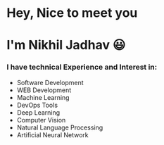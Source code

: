 
<!---
nikhil-j0/nikhil-j0 is a ✨ special ✨ repository because its `README.md` (this file) appears on your GitHub profile.
You can click the Preview link to take a look at your changes.
--->
# Hey, Nice to meet you

# I'm Nikhil Jadhav 😃

### I have technical Experience and Interest in:

* Software Development
* WEB Development
* Machine Learning
* DevOps Tools
* Deep Learning
* Computer Vision
* Natural Language Processing
* Artificial Neural Network

